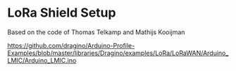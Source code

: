 # LoRa Shield Setup
Based on the code of Thomas Telkamp and Mathijs Kooijman 

https://github.com/dragino/Arduino-Profile-Examples/blob/master/libraries/Dragino/examples/LoRa/LoRaWAN/Arduino_LMIC/Arduino_LMIC.ino

